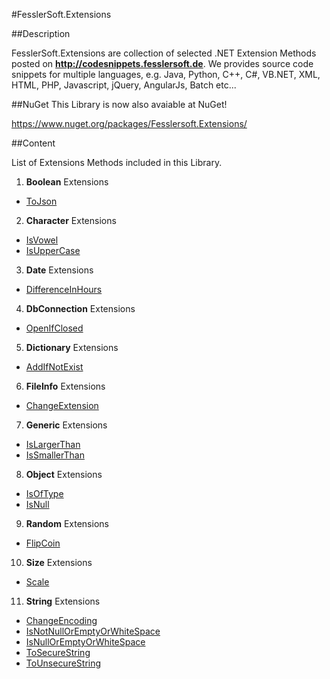 #FesslerSoft.Extensions

##Description

FesslerSoft.Extensions are collection of selected .NET Extension Methods posted on **http://codesnippets.fesslersoft.de**.
We provides source code snippets for multiple languages, e.g. Java, Python, C++, C#, VB.NET, XML, HTML, PHP, Javascript, jQuery, AngularJs, Batch etc...

##NuGet
This Library is now also avaiable at NuGet! 

https://www.nuget.org/packages/Fesslersoft.Extensions/

##Content

List of Extensions Methods included in this Library.

1. **Boolean** Extensions
  * [ToJson](http://codesnippets.fesslersoft.de/convert-boolean-json-boolean-c-vb-net/)
2. **Character** Extensions
 * [IsVowel](http://codesnippets.fesslersoft.de/how-to-check-if-a-character-is-a-vowel-in-c-or-vb-net/)
 * [IsUpperCase](http://codesnippets.fesslersoft.de/check-if-a-character-is-uppercase/)
3. **Date** Extensions
 * [DifferenceInHours](http://codesnippets.fesslersoft.de/get-hours-difference-of-2-dates/)
4. **DbConnection** Extensions
 * [OpenIfClosed](http://codesnippets.fesslersoft.de/openifclosed-dbconnection-extension-method-for-c-and-vb-net/)
5. **Dictionary** Extensions
 * [AddIfNotExist]()
6. **FileInfo** Extensions
 * [ChangeExtension](http://codesnippets.fesslersoft.de/change-the-file-extension/)
7. **Generic** Extensions
 * [IsLargerThan]()
 * [IsSmallerThan]()
8. **Object** Extensions
 * [IsOfType](http://codesnippets.fesslersoft.de/isoftype-extension-method-for-c-and-vb-net/)
 * [IsNull](http://codesnippets.fesslersoft.de/isnull-extension-method/)
9. **Random** Extensions
 * [FlipCoin](http://codesnippets.fesslersoft.de/how-to-flip-a-coin-in-c-or-vb-net/)
10. **Size** Extensions
 * [Scale](http://codesnippets.fesslersoft.de/scale-a-size-object-by-percentage/)
11. **String** Extensions
 * [ChangeEncoding]()
 * [IsNotNullOrEmptyOrWhiteSpace](http://codesnippets.fesslersoft.de/how-to-check-if-a-string-is-null-or-empty-or-whitespace-in-c-or-vb-net/)
 * [IsNullOrEmptyOrWhiteSpace](http://codesnippets.fesslersoft.de/how-to-check-if-a-string-is-null-or-empty-or-whitespace-in-c-or-vb-net/)
 * [ToSecureString](http://codesnippets.fesslersoft.de/how-to-convert-a-string-to-securestring-using-c-and-vb-net/)
 * [ToUnsecureString](http://codesnippets.fesslersoft.de/how-to-convert-a-securestring-to-string-using-c-and-vb-net/)


